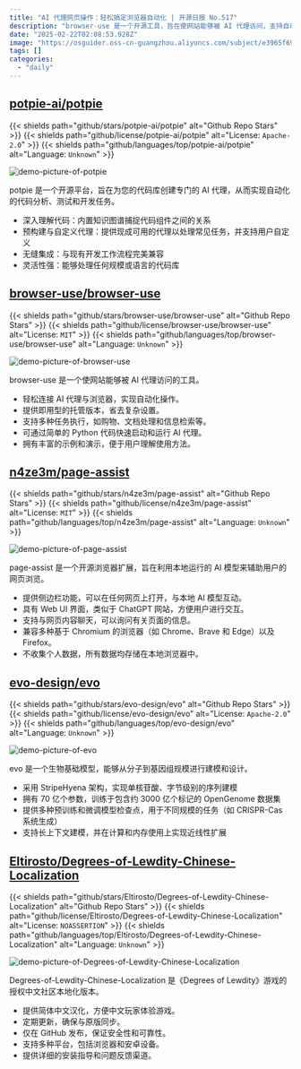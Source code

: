 ```yaml
---
title: "AI 代理网页操作：轻松搞定浏览器自动化 | 开源日报 No.517"
description: "browser-use 是一个开源工具，旨在使网站能够被 AI 代理访问，支持自动化操作，提供即用型托管版本，支持多种任务执行，用户可通过简单的 Python 代码快速启动，且附有丰富的示例和演示，便于理解和使用。"
date: "2025-02-22T02:08:53.928Z"
image: "https://osguider.oss-cn-guangzhou.aliyuncs.com/subject/e3965f6952e74f8903560e5dee3a60ef.png"
tags: []
categories:
  - "daily"
---
```


## [potpie-ai/potpie](https://github.com/potpie-ai/potpie)

{{< shields path="github/stars/potpie-ai/potpie" alt="Github Repo Stars" >}} {{< shields path="github/license/potpie-ai/potpie" alt="License: `Apache-2.0`" >}} {{< shields path="github/languages/top/potpie-ai/potpie" alt="Language: `Unknown`" >}}

![demo-picture-of-potpie](https://static.osguider.com/subject/github/potpie-ai/potpie/e0fd282f30b3f34e6214a944aefa7c7e.png)

potpie 是一个开源平台，旨在为您的代码库创建专门的 AI 代理，从而实现自动化的代码分析、测试和开发任务。

- 深入理解代码：内置知识图谱捕捉代码组件之间的关系
- 预构建与自定义代理：提供现成可用的代理以处理常见任务，并支持用户自定义
- 无缝集成：与现有开发工作流程完美兼容
- 灵活性强：能够处理任何规模或语言的代码库
  
## [browser-use/browser-use](https://github.com/browser-use/browser-use)

{{< shields path="github/stars/browser-use/browser-use" alt="Github Repo Stars" >}} {{< shields path="github/license/browser-use/browser-use" alt="License: `MIT`" >}} {{< shields path="github/languages/top/browser-use/browser-use" alt="Language: `Unknown`" >}}

![demo-picture-of-browser-use](https://static.osguider.com/subject/github/browser-use/browser-use/9b1f4532e0a4a07bad4ca27d58558322.png)

browser-use 是一个使网站能够被 AI 代理访问的工具。

- 轻松连接 AI 代理与浏览器，实现自动化操作。
- 提供即用型的托管版本，省去复杂设置。
- 支持多种任务执行，如购物、文档处理和信息检索等。
- 可通过简单的 Python 代码快速启动和运行 AI 代理。
- 拥有丰富的示例和演示，便于用户理解使用方法。
  
## [n4ze3m/page-assist](https://github.com/n4ze3m/page-assist)

{{< shields path="github/stars/n4ze3m/page-assist" alt="Github Repo Stars" >}} {{< shields path="github/license/n4ze3m/page-assist" alt="License: `MIT`" >}} {{< shields path="github/languages/top/n4ze3m/page-assist" alt="Language: `Unknown`" >}}

![demo-picture-of-page-assist](https://static.osguider.com/subject/github/n4ze3m/page-assist/e8bf5b4e326d401caad3f526b8284948.jpg)

page-assist 是一个开源浏览器扩展，旨在利用本地运行的 AI 模型来辅助用户的网页浏览。

- 提供侧边栏功能，可以在任何网页上打开，与本地 AI 模型互动。
- 具有 Web UI 界面，类似于 ChatGPT 网站，方便用户进行交互。
- 支持与网页内容聊天，可以询问有关页面的信息。
- 兼容多种基于 Chromium 的浏览器（如 Chrome、Brave 和 Edge）以及 Firefox。
- 不收集个人数据，所有数据均存储在本地浏览器中。
  
## [evo-design/evo](https://github.com/evo-design/evo)

{{< shields path="github/stars/evo-design/evo" alt="Github Repo Stars" >}} {{< shields path="github/license/evo-design/evo" alt="License: `Apache-2.0`" >}} {{< shields path="github/languages/top/evo-design/evo" alt="Language: `Unknown`" >}}

![demo-picture-of-evo](https://static.osguider.com/subject/github/evo-design/evo/54b0f365577a187642124300b510f636.jpg)

evo 是一个生物基础模型，能够从分子到基因组规模进行建模和设计。

- 采用 StripeHyena 架构，实现单核苷酸、字节级别的序列建模
- 拥有 70 亿个参数，训练于包含约 3000 亿个标记的 OpenGenome 数据集
- 提供多种预训练和微调模型检查点，用于不同规模的任务（如 CRISPR-Cas 系统生成）
- 支持长上下文建模，并在计算和内存使用上实现近线性扩展
  
## [Eltirosto/Degrees-of-Lewdity-Chinese-Localization](https://github.com/Eltirosto/Degrees-of-Lewdity-Chinese-Localization)

{{< shields path="github/stars/Eltirosto/Degrees-of-Lewdity-Chinese-Localization" alt="Github Repo Stars" >}} {{< shields path="github/license/Eltirosto/Degrees-of-Lewdity-Chinese-Localization" alt="License: `NOASSERTION`" >}} {{< shields path="github/languages/top/Eltirosto/Degrees-of-Lewdity-Chinese-Localization" alt="Language: `Unknown`" >}}

![demo-picture-of-Degrees-of-Lewdity-Chinese-Localization](https://static.osguider.com/subject/github/Eltirosto/Degrees-of-Lewdity-Chinese-Localization/9439f62c009bff1fb41237e32edd0590.png)

Degrees-of-Lewdity-Chinese-Localization 是《Degrees of Lewdity》游戏的授权中文社区本地化版本。

- 提供简体中文汉化，方便中文玩家体验游戏。
- 定期更新，确保与原版同步。
- 仅在 GitHub 发布，保证安全性和可靠性。
- 支持多种平台，包括浏览器和安卓设备。
- 提供详细的安装指导和问题反馈渠道。
  
